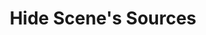 ---
title: Hide Scene's Sources
description: Hide ALL sources within the given Scene
parameters:
  - name: Connection
    import: obs-studio/connection
  - name: Scene
    import: obs-studio/scene
variables: []
csharpMethods:
  - ObsHideSceneSources
---